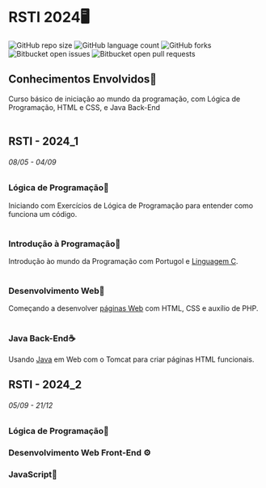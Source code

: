 # RSTI 2024🖥️
![GitHub repo size](https://img.shields.io/github/repo-size/Mathiack/RSTI?style=for-the-badge)
![GitHub language count](https://img.shields.io/github/languages/count/Mathiack/RSTI?style=for-the-badge)
![GitHub forks](https://img.shields.io/github/forks/Mathiack/RSTI?style=for-the-badge)
![Bitbucket open issues](https://img.shields.io/bitbucket/issues/Mathiack/RSTI?style=for-the-badge)
![Bitbucket open pull requests](https://img.shields.io/bitbucket/pr-raw/Mathiack/RSTI?style=for-the-badge)


## Conhecimentos Envolvidos🧠
Curso básico de iniciação ao mundo da programação, com Lógica de Programação, HTML e CSS, e Java Back-End
<br><br>

## RSTI - 2024_1
###### 08/05 - 04/09

### Lógica de Programação🧮
Iniciando com Exercícios de Lógica de Programação para entender como funciona um código.
<br><br>

### Introdução à Programação📌
Introdução ào mundo da Programação com Portugol e <a href="https://github.com/Guilherme-Thunder/RSTI/tree/main/RSTI_1/C">Linguagem C</a>.
<br><br>

### Desenvolvimento Web📶
Começando a desenvolver <a href="https://github.com/Mathiack/RSTI/tree/main/RSTI_1/HTML_CSS">páginas Web</a> com HTML, CSS e auxílio de PHP.
<br><br>

### Java Back-End☕
Usando <a href="https://github.com/Guilherme-Thunder/RSTI/tree/main/RSTI_1/Java">Java</a> em Web com o Tomcat para criar páginas HTML funcionais.

## RSTI - 2024_2
###### 05/09 - 21/12

### Lógica de Programação🧠
### Desenvolvimento Web Front-End ⚙
### JavaScript🔧
